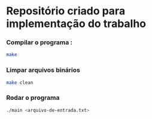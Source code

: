 # Repositório criado para implementação do trabalho
### Compilar o programa :
```bash
make
``` 
### Limpar arquivos binários
```bash
make clean
``` 
### Rodar o programa
```bash
./main <arquivo-de-entrada.txt>
``` 
